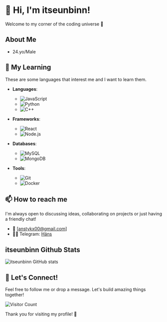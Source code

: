 # 👋 Hi, I'm itseunbinn!

Welcome to my corner of the coding universe 🌌

## About Me
- 24.yo/Male

## 🚀 My Learning
These are some languages that interest me and I want to learn them.

- **Languages**: 
  - ![JavaScript](https://img.shields.io/badge/-JavaScript-black?style=flat-square&logo=javascript) 
  - ![Python](https://img.shields.io/badge/-Python-black?style=flat-square&logo=python) 
  - ![C++](https://img.shields.io/badge/-C++-black?style=flat-square&logo=c)

- **Frameworks**: 
  - ![React](https://img.shields.io/badge/-React-black?style=flat-square&logo=react) 
  - ![Node.js](https://img.shields.io/badge/-Node.js-black?style=flat-square&logo=nodedotjs)

- **Databases**: 
  - ![MySQL](https://img.shields.io/badge/-MySQL-black?style=flat-square&logo=mysql) 
  - ![MongoDB](https://img.shields.io/badge/-MongoDB-black?style=flat-square&logo=mongodb)

- **Tools**: 
  - ![Git](https://img.shields.io/badge/-Git-black?style=flat-square&logo=git) 
  - ![Docker](https://img.shields.io/badge/-Docker-black?style=flat-square&logo=docker)
  
## 📫 How to reach me
I'm always open to discussing ideas, collaborating on projects or just having a friendly chat!

- 📧 [anstykx00@gmail.com]
- 😶‍🌫️ Telegram: [Häns](https://t.me/noticesa)

## itseunbinn Github Stats
   ![itseunbinn GitHub stats](https://github-readme-stats.vercel.app/api?username=xeunBin&show_icons=true&theme=radical)
   
## 🤝 Let's Connect!
Feel free to follow me or drop a message. Let's build amazing things together!

 ![Visitor Count](https://visitor-badge.laobi.icu/badge?page_id=xeunBin.visitor)

Thank you for visiting my profile! 🎉
